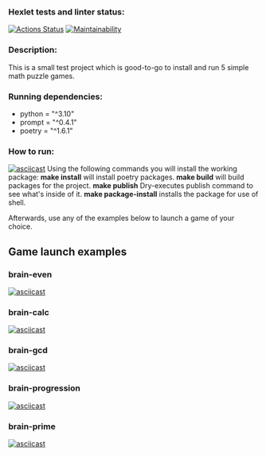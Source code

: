 ### Hexlet tests and linter status:
[![Actions Status](https://github.com/Myakot/python-project-49/workflows/hexlet-check/badge.svg)](https://github.com/Myakot/python-project-49/actions)
[![Maintainability](https://api.codeclimate.com/v1/badges/b59cde75c1a789a2b933/maintainability)](https://codeclimate.com/github/Myakot/python-project-49/maintainability)

### Description:
This is a small test project which is good-to-go to install and run 5 simple math puzzle games.

### Running dependencies:
- python = "^3.10"
- prompt = "^0.4.1"
- poetry = "^1.6.1"

### How to run:
[![asciicast](https://asciinema.org/a/cMcOpQeBcLnvFTZYmC9G32Seh.svg)](https://asciinema.org/a/cMcOpQeBcLnvFTZYmC9G32Seh)
Using the following commands you will install the working package:
**make install** will install poetry packages.
**make build** will build packages for the project.
**make publish** Dry-executes publish command to see what's inside of it.
**make package-install** installs the package for use of shell.

Afterwards, use any of the examples below to launch a game of your choice.

## Game launch examples
### brain-even  
[![asciicast](https://asciinema.org/a/cjvTPZIHJrp6VuWcyPAQL7zIO.svg)](https://asciinema.org/a/cjvTPZIHJrp6VuWcyPAQL7zIO)  
### brain-calc  
[![asciicast](https://asciinema.org/a/HO8jujkaPaxMsTa6n6xlrUJE1.svg)](https://asciinema.org/a/HO8jujkaPaxMsTa6n6xlrUJE1)
### brain-gcd  
[![asciicast](https://asciinema.org/a/gmr7EBK62gAizWlMZvuMvav1Y.svg)](https://asciinema.org/a/gmr7EBK62gAizWlMZvuMvav1Y)
### brain-progression  
[![asciicast](https://asciinema.org/a/h66iVuZtR8cD0iZ6ITuPAzSLH.svg)](https://asciinema.org/a/h66iVuZtR8cD0iZ6ITuPAzSLH)
### brain-prime  
[![asciicast](https://asciinema.org/a/uFUCh15ToF9vj5hhg2YhpkZ95.svg)](https://asciinema.org/a/uFUCh15ToF9vj5hhg2YhpkZ95)